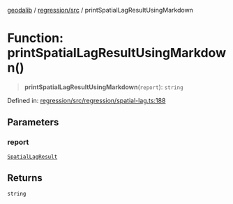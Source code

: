 [geodalib](../../../modules.md) / [regression/src](../index.md) / printSpatialLagResultUsingMarkdown

# Function: printSpatialLagResultUsingMarkdown()

> **printSpatialLagResultUsingMarkdown**(`report`): `string`

Defined in: [regression/src/regression/spatial-lag.ts:188](https://github.com/GeoDaCenter/geoda-lib/blob/dd0b55e88e7fa62fd12212664ac5233e391d8b71/js/packages/regression/src/regression/spatial-lag.ts#L188)

## Parameters

### report

[`SpatialLagResult`](../type-aliases/SpatialLagResult.md)

## Returns

`string`
